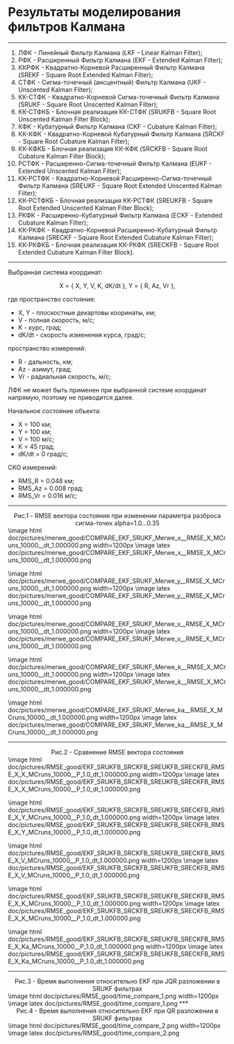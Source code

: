 # Результаты моделирования фильтров Калмана #
***

1)  ЛФК - Линейный Фильтр Калмана (LKF - Linear Kalman Filter);  
2)  РФК - Расширенный Фильтр Калмана (EKF - Extended Kalman Filter);  
3)  ККРФК - Квадратно-Корневой Расширенный Фильтр Калмана (SREKF - Square Root Extended Kalman Filter);  
4)  СТФК - Сигма-точечный (ансцентный) Фильтр Калмана (UKF - Unscented Kalman Filter);  
5)  КК-СТФК - Квадратно-Корневой Сигма-точечный Фильтр Калмана (SRUKF - Square Root Unscented Kalman Filter);  
6)  КК-СТФКБ - Блочная реализация КК-СТФК (SRUKFB - Square Root Unscented Kalman Filter Block);  
7)  КФК - Кубатурный Фильтр Калмана (СKF - Cubature Kalman Filter);  
8)  КК-КФК - Квадратно-Корневой Кубатурный Фильтр Калмана (SRCKF - Square Root Cubature Kalman Filter);  
9)  КК-КФКБ - Блочная реализация КК-КФК (SRCKFB - Square Root Cubature Kalman Filter Block);  
10) РСТФК - Расширенно-Сигма-точечный Фильтр Калмана (EUKF - Extended Unscented Kalman Filter);  
11) КК-РСТФК - Квадратно-Корневой Расширенно-Сигма-точечный Фильтр Калмана (SREUKF - Square Root Extended Unscented Kalman Filter);  
12) КК-РСТФКБ - Блочная реализация КК-РСТФК (SREUKFB - Square Root Extended Unscented Kalman Filter Block);  
13) РКФК - Расширенно-Кубатурный Фильтр Калмана (EСKF - Extended Cubature Kalman Filter);  
14) КК-РКФК - Квадратно-Корневой Расширенно-Кубатурный Фильтр Калмана (SREСKF - Square Root Extended Cubature Kalman Filter);  
15) КК-РКФКБ - Блочная реализация КК-РКФК (SREСKFB - Square Root Extended Cubature Kalman Filter Block).  

***
Выбранная система координат:
<center>X = { X, Y, V, K, dK/dt }, Y = { R, Az, Vr },</center>

где пространство состояния:
* X, Y - плоскостные декартовы кооринаты, км;
* V - полная скорость, м/с;
* K - курс, град;
* dK/dt - скорость изменения курса, град/с;

пространство измерений:
* R - дальность, км;
* Az - азимут, град;
* Vr - радиальная скорость, м/с;

ЛФК не может быть применен при выбранной системе координат напрямую, поэтому не приводится далее.

Начальное состояние объекта: 
* X = 100 км;
* Y = 100 км;
* V = 100 м/с;
* K = 45 град;
* dK/dt = 0 град/с;

СКО измерений:
* RMS_R = 0.048 км;
* RMS_Az = 0.008 град;
* RMS_Vr = 0.016 м/с;
***
<center>Рис.1 - RMSE вектора состояния при изменении параметра разброса сигма-точек alpha=1.0...0.35</center>
\image html  doc/pictures/merwe_good/COMPARE_EKF_SRUKF_Merwe_x__RMSE_X_MCruns_10000__dt_1.000000.png width=1200px
\image latex doc/pictures/merwe_good/COMPARE_EKF_SRUKF_Merwe_x__RMSE_X_MCruns_10000__dt_1.000000.png

\image html  doc/pictures/merwe_good/COMPARE_EKF_SRUKF_Merwe_y__RMSE_X_MCruns_10000__dt_1.000000.png width=1200px
\image latex doc/pictures/merwe_good/COMPARE_EKF_SRUKF_Merwe_y__RMSE_X_MCruns_10000__dt_1.000000.png

\image html  doc/pictures/merwe_good/COMPARE_EKF_SRUKF_Merwe_v__RMSE_X_MCruns_10000__dt_1.000000.png width=1200px
\image latex doc/pictures/merwe_good/COMPARE_EKF_SRUKF_Merwe_v__RMSE_X_MCruns_10000__dt_1.000000.png

\image html  doc/pictures/merwe_good/COMPARE_EKF_SRUKF_Merwe_k__RMSE_X_MCruns_10000__dt_1.000000.png width=1200px
\image latex doc/pictures/merwe_good/COMPARE_EKF_SRUKF_Merwe_k__RMSE_X_MCruns_10000__dt_1.000000.png

\image html  doc/pictures/merwe_good/COMPARE_EKF_SRUKF_Merwe_ka__RMSE_X_MCruns_10000__dt_1.000000.png width=1200px
\image latex doc/pictures/merwe_good/COMPARE_EKF_SRUKF_Merwe_ka__RMSE_X_MCruns_10000__dt_1.000000.png
***
<center>Рис.2 - Сравнение RMSE вектора состояния</center>
\image html  doc/pictures/RMSE_good/EKF_SRUKFB_SRCKFB_SREUKFB_SRECKFB_RMSE_X_X_MCruns_10000__P_1.0_dt_1.000000.png width=1200px
\image latex doc/pictures/RMSE_good/EKF_SRUKFB_SRCKFB_SREUKFB_SRECKFB_RMSE_X_X_MCruns_10000__P_1.0_dt_1.000000.png 

\image html  doc/pictures/RMSE_good/EKF_SRUKFB_SRCKFB_SREUKFB_SRECKFB_RMSE_X_Y_MCruns_10000__P_1.0_dt_1.000000.png width=1200px
\image latex doc/pictures/RMSE_good/EKF_SRUKFB_SRCKFB_SREUKFB_SRECKFB_RMSE_X_Y_MCruns_10000__P_1.0_dt_1.000000.png 

\image html  doc/pictures/RMSE_good/EKF_SRUKFB_SRCKFB_SREUKFB_SRECKFB_RMSE_X_V_MCruns_10000__P_1.0_dt_1.000000.png width=1200px
\image latex doc/pictures/RMSE_good/EKF_SRUKFB_SRCKFB_SREUKFB_SRECKFB_RMSE_X_V_MCruns_10000__P_1.0_dt_1.000000.png 

\image html  doc/pictures/RMSE_good/EKF_SRUKFB_SRCKFB_SREUKFB_SRECKFB_RMSE_X_K_MCruns_10000__P_1.0_dt_1.000000.png width=1200px
\image latex doc/pictures/RMSE_good/EKF_SRUKFB_SRCKFB_SREUKFB_SRECKFB_RMSE_X_K_MCruns_10000__P_1.0_dt_1.000000.png 

\image html  doc/pictures/RMSE_good/EKF_SRUKFB_SRCKFB_SREUKFB_SRECKFB_RMSE_X_Ka_MCruns_10000__P_1.0_dt_1.000000.png width=1200px
\image latex doc/pictures/RMSE_good/EKF_SRUKFB_SRCKFB_SREUKFB_SRECKFB_RMSE_X_Ka_MCruns_10000__P_1.0_dt_1.000000.png 
***
<center>Рис.3 - Время выполнения относительно EKF при JQR разложении в SRUKF фильтрах</center>
\image html  doc/pictures/RMSE_good/time_compare_1.png  width=1200px
\image latex doc/pictures/RMSE_good/time_compare_1.png 
***
<center>Рис.4 - Время выполнения относительно EKF при QR разложении в SRUKF фильтрах</center>
\image html  doc/pictures/RMSE_good/time_compare_2.png  width=1200px
\image latex doc/pictures/RMSE_good/time_compare_2.png 
